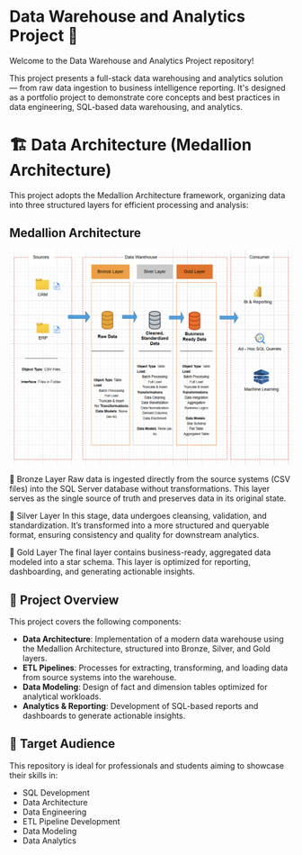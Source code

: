 # Data Warehouse and Analytics Project 🚀
Welcome to the Data Warehouse and Analytics Project repository!

This project presents a full-stack data warehousing and analytics solution — from raw data ingestion to business intelligence reporting. It's designed as a portfolio project to demonstrate core concepts and best practices in data engineering, SQL-based data warehousing, and analytics.

# 🏗️ Data Architecture (Medallion Architecture)
This project adopts the Medallion Architecture framework, organizing data into three structured layers for efficient processing and analysis:

## Medallion Architecture

![Medallion Architecture](images/medallion_architecture.png)

🔹 Bronze Layer
Raw data is ingested directly from the source systems (CSV files) into the SQL Server database without transformations. This layer serves as the single source of truth and preserves data in its original state.

🔸 Silver Layer
In this stage, data undergoes cleansing, validation, and standardization. It’s transformed into a more structured and queryable format, ensuring consistency and quality for downstream analytics.

🏅 Gold Layer
The final layer contains business-ready, aggregated data modeled into a star schema. This layer is optimized for reporting, dashboarding, and generating actionable insights.

## 📖 Project Overview

This project covers the following components:

- **Data Architecture**: Implementation of a modern data warehouse using the Medallion Architecture, structured into Bronze, Silver, and Gold layers.
- **ETL Pipelines**: Processes for extracting, transforming, and loading data from source systems into the warehouse.
- **Data Modeling**: Design of fact and dimension tables optimized for analytical workloads.
- **Analytics & Reporting**: Development of SQL-based reports and dashboards to generate actionable insights.

## 🎯 Target Audience

This repository is ideal for professionals and students aiming to showcase their skills in:

- SQL Development  
- Data Architecture  
- Data Engineering  
- ETL Pipeline Development  
- Data Modeling  
- Data Analytics
